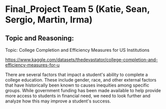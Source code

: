 # Final_Project Team 5 (Katie, Sean, Sergio, Martin, Irma)

## Topic and Reasoning:

Topic: College Completion and Efficiency Measures for US Institutions

https://www.kaggle.com/datasets/thedevastator/college-completion-and-efficiency-measures-for-u

There are several factors that impact a student's ability to complete a college education. These include gender, race, and other external factors that have historically been known to causes inequities among specific groups. While government funding has been made available to help provide more access to students in financial need, we need to look further and analyze how this may improve a student's success. 
